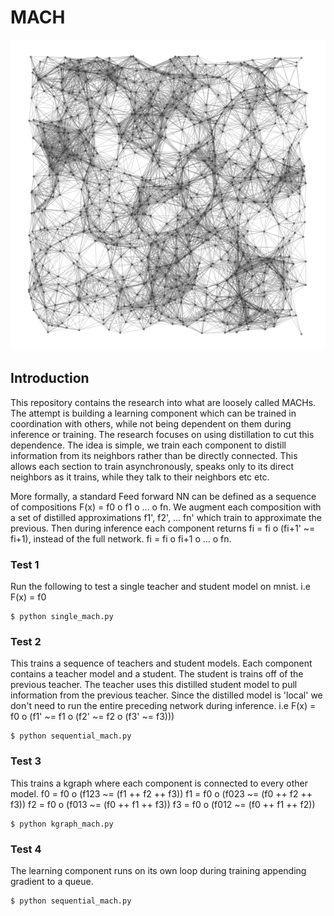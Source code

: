# MACH

<img src="assets/mach.png" width="1000" />

## Introduction
This repository contains the research into what are loosely called MACHs. The attempt is building a learning component which can be trained in coordination with others, while not being dependent on them during inference or training. The research focuses on using distillation to cut this dependence. The idea is simple, we train each component to distill information from its neighbors rather than be directly connected. This allows each section to train asynchronously, speaks only to its direct neighbors as it trains, while they talk to their neighbors etc etc.

More formally, a standard Feed forward NN can be defined as a sequence of compositions F(x) = f0 o f1 o ... o fn. We augment each composition with a set of distilled approximations f1', f2', ... fn' which train to approximate the previous. Then during inference each component returns fi = fi o (fi+1' ~= fi+1), instead of the full network. fi = fi o fi+1 o ... o fn.

### Test 1
Run the following to test a single teacher and student model on mnist.
i.e F(x) = f0
```
$ python single_mach.py
```

### Test 2
This trains a sequence of teachers and student models. Each component contains a teacher model and a student. The student is trains off of the previous teacher. The teacher uses this distilled student model to pull information from the previous teacher. Since the distilled model is 'local' we don't need to run the entire preceding network during inference.
i.e F(x) = f0 o (f1' ~= f1 o (f2' ~= f2 o (f3' ~= f3)))
```
$ python sequential_mach.py
```

### Test 3
This trains a kgraph where each component is connected to every other model.
f0 = f0 o (f123 ~= (f1 ++ f2 ++ f3))
f1 = f0 o (f023 ~= (f0 ++ f2 ++ f3))
f2 = f0 o (f013 ~= (f0 ++ f1 ++ f3))
f3 = f0 o (f012 ~= (f0 ++ f1 ++ f2))
```
$ python kgraph_mach.py
```

### Test 4
The learning component runs on its own loop during training appending gradient to a queue.
```
$ python sequential_mach.py
```
